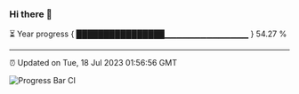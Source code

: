 ### Hi there 👋

⏳ Year progress { ████████████████▁▁▁▁▁▁▁▁▁▁▁▁▁▁ } 54.27 %

---

⏰ Updated on Tue, 18 Jul 2023 01:56:56 GMT

![Progress Bar CI](https://github.com/liununu/liununu/workflows/Progress%20Bar%20CI/badge.svg)
